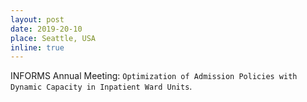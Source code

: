 ```yaml
---
layout: post
date: 2019-20-10
place: Seattle, USA
inline: true
---
```


INFORMS Annual Meeting: `Optimization of Admission Policies with Dynamic Capacity in Inpatient Ward Units`.
